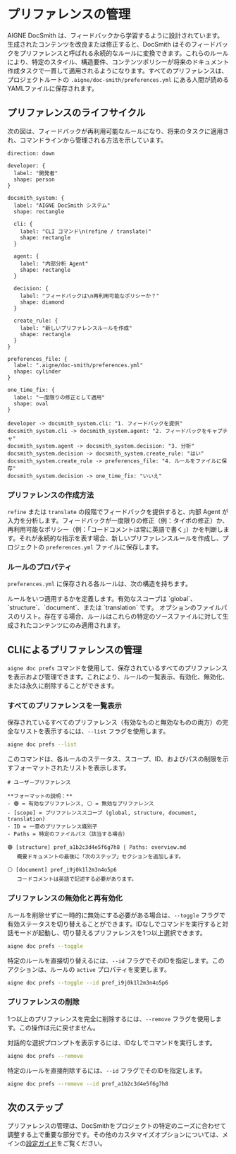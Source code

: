 # プリファレンスの管理

AIGNE DocSmith は、フィードバックから学習するように設計されています。生成されたコンテンツを改良または修正すると、DocSmith はそのフィードバックをプリファレンスと呼ばれる永続的なルールに変換できます。これらのルールにより、特定のスタイル、構造要件、コンテンツポリシーが将来のドキュメント作成タスクで一貫して適用されるようになります。すべてのプリファレンスは、プロジェクトルートの `.aigne/doc-smith/preferences.yml` にある人間が読めるYAMLファイルに保存されます。

## プリファレンスのライフサイクル

次の図は、フィードバックが再利用可能なルールになり、将来のタスクに適用され、コマンドラインから管理される方法を示しています。

```d2 プリファレンスのライフサイクル
direction: down

developer: {
  label: "開発者"
  shape: person
}

docsmith_system: {
  label: "AIGNE DocSmith システム"
  shape: rectangle

  cli: {
    label: "CLI コマンド\n(refine / translate)"
    shape: rectangle
  }

  agent: {
    label: "内部分析 Agent"
    shape: rectangle
  }

  decision: {
    label: "フィードバックは\n再利用可能なポリシーか？"
    shape: diamond
  }

  create_rule: {
    label: "新しいプリファレンスルールを作成"
    shape: rectangle
  }
}

preferences_file: {
  label: ".aigne/doc-smith/preferences.yml"
  shape: cylinder
}

one_time_fix: {
  label: "一度限りの修正として適用"
  shape: oval
}

developer -> docsmith_system.cli: "1. フィードバックを提供"
docsmith_system.cli -> docsmith_system.agent: "2. フィードバックをキャプチャ"
docsmith_system.agent -> docsmith_system.decision: "3. 分析"
docsmith_system.decision -> docsmith_system.create_rule: "はい"
docsmith_system.create_rule -> preferences_file: "4. ルールをファイルに保存"
docsmith_system.decision -> one_time_fix: "いいえ"
```

### プリファレンスの作成方法

`refine` または `translate` の段階でフィードバックを提供すると、内部 Agent が入力を分析します。フィードバックが一度限りの修正（例：タイポの修正）か、再利用可能なポリシー（例：「コードコメントは常に英語で書く」）かを判断します。それが永続的な指示を表す場合、新しいプリファレンスルールを作成し、プロジェクトの `preferences.yml` ファイルに保存します。

### ルールのプロパティ

`preferences.yml` に保存される各ルールは、次の構造を持ちます。

<x-field-group>
  <x-field data-name="id" data-type="string" data-desc="ルールの一意でランダムに生成された識別子（例：pref_a1b2c3d4e5f6g7h8）。"></x-field>
  <x-field data-name="active" data-type="boolean" data-desc="ルールが現在有効かどうかを示します。無効なルールは生成タスク中に無視されます。"></x-field>
  <x-field data-name="scope" data-type="string">
    <x-field-desc markdown>ルールをいつ適用するかを定義します。有効なスコープは `global`、`structure`、`document`、または `translation` です。</x-field-desc>
  </x-field>
  <x-field data-name="rule" data-type="string" data-desc="将来のタスクでAIに渡される、具体的で洗練された指示。"></x-field>
  <x-field data-name="feedback" data-type="string" data-desc="ユーザーから提供された元の自然言語のフィードバック。参照用に保存されます。"></x-field>
  <x-field data-name="createdAt" data-type="string" data-desc="ルールが作成された日時を示すISO 8601タイムスタンプ。"></x-field>
  <x-field data-name="paths" data-type="string[]" data-required="false">
    <x-field-desc markdown>オプションのファイルパスのリスト。存在する場合、ルールはこれらの特定のソースファイルに対して生成されたコンテンツにのみ適用されます。</x-field-desc>
  </x-field>
</x-field-group>

## CLIによるプリファレンスの管理

`aigne doc prefs` コマンドを使用して、保存されているすべてのプリファレンスを表示および管理できます。これにより、ルールの一覧表示、有効化、無効化、または永久に削除することができます。

### すべてのプリファレンスを一覧表示

保存されているすべてのプリファレンス（有効なものと無効なものの両方）の完全なリストを表示するには、`--list` フラグを使用します。

```bash すべてのプリファレンスを一覧表示 icon=lucide:terminal
aigne doc prefs --list
```

このコマンドは、各ルールのステータス、スコープ、ID、およびパスの制限を示すフォーマットされたリストを表示します。

```text 出力例 icon=lucide:clipboard-list
# ユーザープリファレンス

**フォーマットの説明：**
- 🟢 = 有効なプリファレンス, ⚪ = 無効なプリファレンス
- [scope] = プリファレンススコープ (global, structure, document, translation)
- ID = 一意のプリファレンス識別子
- Paths = 特定のファイルパス（該当する場合）

🟢 [structure] pref_a1b2c3d4e5f6g7h8 | Paths: overview.md
   概要ドキュメントの最後に「次のステップ」セクションを追加します。
 
⚪ [document] pref_i9j0k1l2m3n4o5p6
   コードコメントは英語で記述する必要があります。
```

### プリファレンスの無効化と再有効化

ルールを削除せずに一時的に無効にする必要がある場合は、`--toggle` フラグで有効ステータスを切り替えることができます。IDなしでコマンドを実行すると対話モードが起動し、切り替えるプリファレンスを1つ以上選択できます。

```bash プリファレンスを対話的に切り替える icon=lucide:terminal
aigne doc prefs --toggle
```

特定のルールを直接切り替えるには、`--id` フラグでそのIDを指定します。このアクションは、ルールの `active` プロパティを変更します。

```bash 特定のプリファレンスを切り替える icon=lucide:terminal
aigne doc prefs --toggle --id pref_i9j0k1l2m3n4o5p6
```

### プリファレンスの削除

1つ以上のプリファレンスを完全に削除するには、`--remove` フラグを使用します。この操作は元に戻せません。

対話的な選択プロンプトを表示するには、IDなしでコマンドを実行します。

```bash プリファレンスを対話的に削除する icon=lucide:terminal
aigne doc prefs --remove
```

特定のルールを直接削除するには、`--id` フラグでそのIDを指定します。

```bash 特定のプリファレンスを削除する icon=lucide:terminal
aigne doc prefs --remove --id pref_a1b2c3d4e5f6g7h8
```

## 次のステップ

プリファレンスの管理は、DocSmithをプロジェクトの特定のニーズに合わせて調整する上で重要な部分です。その他のカスタマイズオプションについては、メインの[設定ガイド](./configuration.md)をご覧ください。